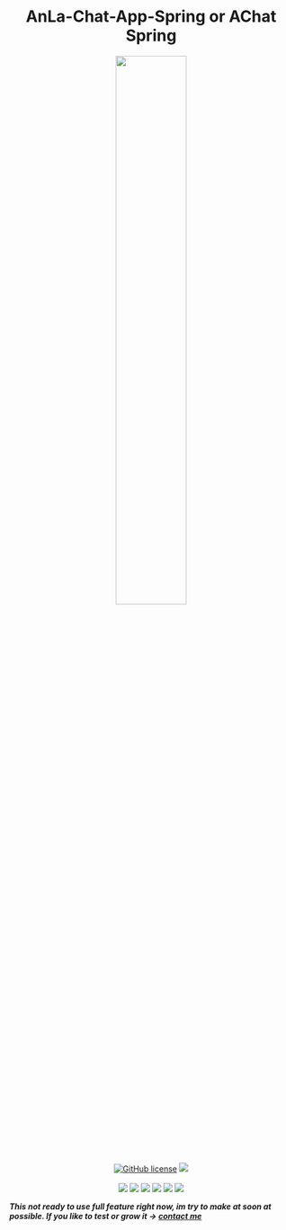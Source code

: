<h1 align="center">AnLa-Chat-App-Spring or AChat Spring</h1>
<p align="center">
  <img src="https://user-images.githubusercontent.com/90229487/212619385-e9045af7-c284-4839-a11f-a9ab3e5af3f4.png" width = "50%">
  <br><br>
  <a href="https://github.com/AnLaVN/AChat_Spring/blob/Releases/LICENSE.md"><img src="https://img.shields.io/github/license/AnLaVN/AChat_Spring" alt="GitHub license"/></a>
  <a href="https://cloudinary.com/"><img src="https://img.shields.io/badge/Cloud-Cloudinary-blue"></a>
  <br><br>
  <img src="https://img.shields.io/github/repo-size/AnLaVN/AChat_Spring">
  <img src="https://img.shields.io/github/languages/code-size/AnLaVN/AChat_Spring">
  <img src="https://img.shields.io/github/downloads/AnLaVN/AChat_Spring/total">
  <a href="https://github.com/AnLaVN/AChat_Spring/commits/Releases"><img src="https://img.shields.io/github/commit-activity/w/AnLaVN/AChat_Spring"></a>
  <a href="https://github.com/AnLaVN/AChat_Spring/commits/Releases"><img src="https://img.shields.io/github/last-commit/AnLaVN/AChat_Spring"></a>
  <a href="https://github.com/AnLaVN/AChat_Spring/releases"><img src="https://img.shields.io/github/release-date/AnLaVN/AChat_Spring"></a>
</p>

***This not ready to use full feature right now, im try to make at soon at possible. If you like to test or grow it -> [contact me](https://github.com/AnLaVN)***
